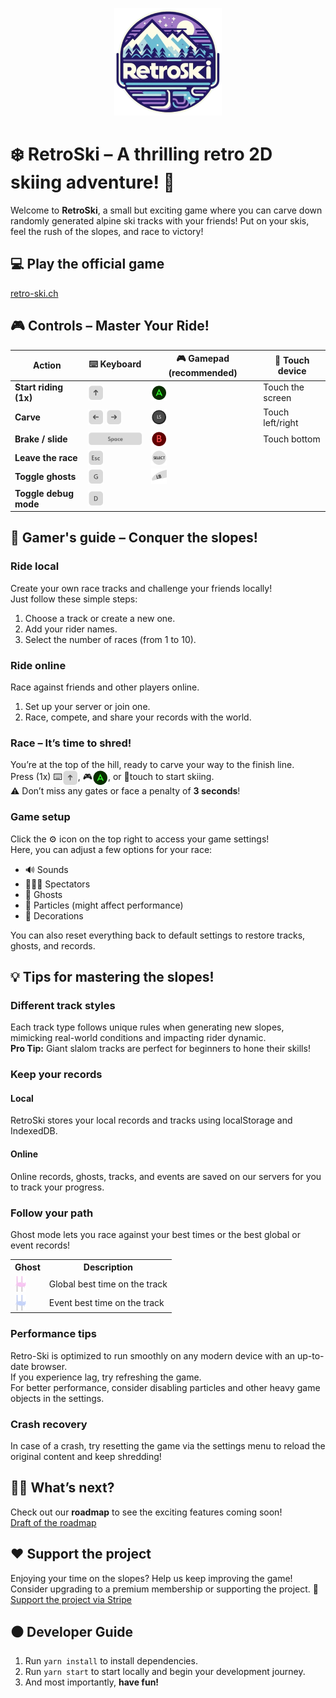 <p align="center">
  <img src="src/assets/logos/logo.png" alt="RetroSki logo"/>
</p>

# ❄️ **RetroSki** – A thrilling retro 2D skiing adventure! 🎿  
Welcome to **RetroSki**, a small but exciting game where you can carve down randomly generated alpine ski tracks with your friends! Put on your skis, feel the rush of the slopes, and race to victory!

## 💻 **Play the official game**  
<a href="https://retro-ski.ch">retro-ski.ch</a>

## 🎮 **Controls – Master Your Ride!**  
| **Action**           | **⌨️ Keyboard**         | **🎮 Gamepad (recommended)**          | **📱 Touch device**     |
|----------------------|-------------------------|------------------------|------------------------|
| **Start riding (1x)** | <img src="src/assets/icons/keyboard_arrow_up.png" valign="bottom"/> | <img src="src/assets/icons/gamepad_a.png" valign="bottom"/> | Touch the screen       |
| **Carve**             | <img src="src/assets/icons/keyboard_arrow_left.png" valign="bottom"/> <img src="src/assets/icons/keyboard_arrow_right.png" valign="bottom"/> | <img src="src/assets/icons/gamepad_left_stick.png" valign="bottom"/> | Touch left/right       |
| **Brake / slide**    | <img src="src/assets/icons/keyboard_space.png" valign="bottom"/> | <img src="src/assets/icons/gamepad_b.png" valign="bottom"/> | Touch bottom           |
| **Leave the race**   | <img src="src/assets/icons/keyboard_exit.png" valign="bottom"/> | <img src="src/assets/icons/gamepad_select.png" valign="bottom"/> |                        |
| **Toggle ghosts**    | <img src="src/assets/icons/keyboard_g.png" valign="bottom"/> | <img src="src/assets/icons/gamepad_left_bumper.png" valign="bottom"/> |                        |
| **Toggle debug mode**| <img src="src/assets/icons/keyboard_d.png" valign="bottom"/> |                        |                        |

## 📘 **Gamer's guide – Conquer the slopes!**

### **Ride local**  
Create your own race tracks and challenge your friends locally!  
Just follow these simple steps:  
1. Choose a track or create a new one.  
2. Add your rider names.  
3. Select the number of races (from 1 to 10).  

### **Ride online**  
Race against friends and other players online.  
1. Set up your server or join one.  
2. Race, compete, and share your records with the world.  

### **Race – It’s time to shred!**  
You’re at the top of the hill, ready to carve your way to the finish line.  
Press (1x) ⌨️<img src="src/assets/icons/keyboard_arrow_up.png" valign="bottom"/>, 🎮<img src="src/assets/icons/gamepad_a.png" valign="bottom"/>, or 📱touch to start skiing.  
⚠️ Don’t miss any gates or face a penalty of **3 seconds**!

### **Game setup**  
Click the ⚙️ icon on the top right to access your game settings!  
Here, you can adjust a few options for your race:  
- 🔊 Sounds  
- 🧑‍🤝‍🧑 Spectators  
- 👻 Ghosts  
- 🫧 Particles (might affect performance)  
- 🌲 Decorations  

You can also reset everything back to default settings to restore tracks, ghosts, and records.

## 💡 **Tips for mastering the slopes!**

### **Different track styles**  
Each track type follows unique rules when generating new slopes, mimicking real-world conditions and impacting rider dynamic.  
**Pro Tip:** Giant slalom tracks are perfect for beginners to hone their skills!

### **Keep your records**  
#### **Local**  
RetroSki stores your local records and tracks using localStorage and IndexedDB.  
#### **Online**  
Online records, ghosts, tracks, and events are saved on our servers for you to track your progress.

### **Follow your path**  
Ghost mode lets you race against your best times or the best global or event records!  
<table>
  <tr>
    <th>Ghost</th>
    <th>Description</th>
  </tr>
  <tr>
    <td><img src="src/assets/icons/global_record_ghost.png" valign="bottom"/></td>
    <td>Global best time on the track</td>
  </tr>
  <tr>
    <td><img src="src/assets/icons/event_record_ghost.png" valign="bottom"/></td>
    <td>Event best time on the track</td>
  </tr>
</table>

### **Performance tips**  
Retro-Ski is optimized to run smoothly on any modern device with an up-to-date browser.  
If you experience lag, try refreshing the game.  
For better performance, consider disabling particles and other heavy game objects in the settings.

### **Crash recovery**  
In case of a crash, try resetting the game via the settings menu to reload the original content and keep shredding!

## 👷‍♂️ **What’s next?**  
Check out our **roadmap** to see the exciting features coming soon!  
<a href="roadmap.md">Draft of the roadmap</a>

## ❤️ **Support the project**  
Enjoying your time on the slopes? Help us keep improving the game!  
Consider upgrading to a premium membership or supporting the project. 🙏  
<a href="https://donate.stripe.com/7sIaGu2wO52K9S8aEE">Support the project via Stripe</a>

## ⚫ **Developer Guide**  
1. Run `yarn install` to install dependencies.  
2. Run `yarn start` to start locally and begin your development journey.  
3. And most importantly, **have fun!**
